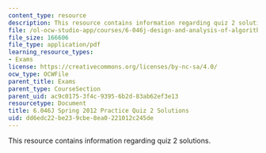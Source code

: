 ```yaml
---
content_type: resource
description: This resource contains information regarding quiz 2 solutions.
file: /ol-ocw-studio-app/courses/6-046j-design-and-analysis-of-algorithms-spring-2012/dd6edc22be239cbe8ea0221012c245de_MIT6_046JS12_quiz2prac_sol.pdf
file_size: 166606
file_type: application/pdf
learning_resource_types:
- Exams
license: https://creativecommons.org/licenses/by-nc-sa/4.0/
ocw_type: OCWFile
parent_title: Exams
parent_type: CourseSection
parent_uid: ac9c0175-3f4c-9395-6b2d-83ab62ef3e13
resourcetype: Document
title: 6.046J Spring 2012 Practice Quiz 2 Solutions
uid: dd6edc22-be23-9cbe-8ea0-221012c245de
---
```

This resource contains information regarding quiz 2 solutions.